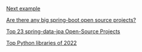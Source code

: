 [Next example](https://github.com/nestjs/nest/tree/master/sample)

[Are there any big spring-boot open source projects?](https://stackoverflow.com/questions/54782469/are-there-any-big-spring-boot-open-source-projects)

[Top 23 spring-data-jpa Open-Source Projects](https://www.libhunt.com/topic/spring-data-jpa)

[Top Python libraries of 2022](https://tryolabs.com/blog/2022/12/26/top-python-libraries-2022)

